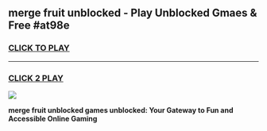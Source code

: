 
## merge fruit unblocked - Play Unblocked Gmaes & Free #at98e
<h3>
<a href="https://news.freeplayer.one?title=merge_fruit_unblocked&ref=24F">CLICK TO PLAY</a></h3>
<hr>

<h3>
<a href="https://news.freeplayer.one?title=merge_fruit_unblocked&ref=24F">CLICK 2 PLAY</a>
  
</h3>

<a href="https://news.freeplayer.one?title=merge_fruit_unblocked&ref=24F/"><img src="https://clearcache.store/games.png"></a>


**merge fruit unblocked games unblocked: Your Gateway to Fun and Accessible Online Gaming**
